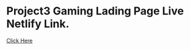 # Project3 Gaming Lading Page Live Netlify Link.

[Click Here](https://project3-gaming-site.netlify.app/)